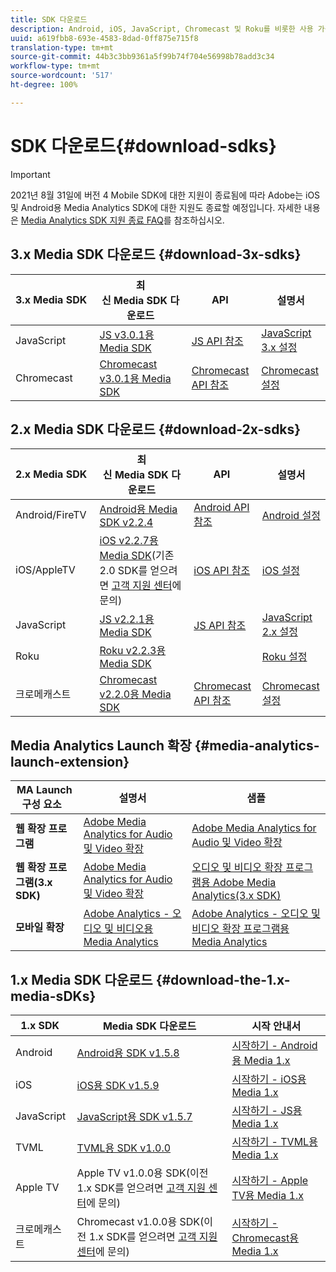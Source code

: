 ```yaml
---
title: SDK 다운로드
description: Android, iOS, JavaScript, Chromecast 및 Roku를 비롯한 사용 가능한 플랫폼에 대한 SDK 다운로드 링크입니다.
uuid: a619fbb8-693e-4583-8dad-0ff875e715f8
translation-type: tm+mt
source-git-commit: 44b3c3bb9361a5f99b74f704e56998b78add3c34
workflow-type: tm+mt
source-wordcount: '517'
ht-degree: 100%

---
```



# SDK 다운로드{#download-sdks}

>[!IMPORTANT]
>
>2021년 8월 31일에 버전 4 Mobile SDK에 대한 지원이 종료됨에 따라 Adobe는 iOS 및 Android용 Media Analytics SDK에 대한 지원도 종료할 예정입니다.  자세한 내용은 [Media Analytics SDK 지원 종료 FAQ](/help/sdk-implement/end-of-support-faqs.md)를 참조하십시오.


## 3.x Media SDK 다운로드 {#download-3x-sdks}

| 3.x Media SDK  | 최신 Media SDK 다운로드 |  API   |  설명서  |
| --- | --- | --- | --- |
| JavaScript | [JS v3.0.1용 Media SDK](https://github.com/Adobe-Marketing-Cloud/media-sdks/releases/tag/js-v3.0.1) | [JS API 참조](https://adobe-marketing-cloud.github.io/media-sdks/reference/javascript_3x/index.html) | [JavaScript 3.x 설정](/help/sdk-implement/setup/setup-javascript/set-up-js-3.md) |
| Chromecast | [Chromecast v3.0.1용 Media SDK](https://github.com/Adobe-Marketing-Cloud/media-sdks/releases/tag/chromecast-v3.0.1) | [Chromecast API 참조](https://adobe-marketing-cloud.github.io/media-sdks/reference/chromecast/) | [Chromecast 설정](/help/sdk-implement/setup/set-up-chromecast.md) |


## 2.x Media SDK 다운로드 {#download-2x-sdks}

| 2.x Media SDK  | 최신 Media SDK 다운로드 |  API   |  설명서  |
| --- | --- | --- | --- |
| Android/FireTV | [Android용 Media SDK v2.2.4](https://github.com/Adobe-Marketing-Cloud/media-sdks/releases/tag/android-v2.2.4) | [Android API 참조](https://adobe-marketing-cloud.github.io/media-sdks/reference/android/) | [Android 설정](/help/sdk-implement/setup/set-up-android.md) |
| iOS/AppleTV | [iOS v2.2.7용 Media SDK](https://github.com/Adobe-Marketing-Cloud/media-sdks/releases/tag/ios-v2.2.7)(기존 2.0 SDK를 얻으려면 [고객 지원 센터](https://helpx.adobe.com/kr/marketing-cloud/contact-support.html)에 문의) | [iOS API 참조](https://adobe-marketing-cloud.github.io/media-sdks/reference/ios/) | [iOS 설정](/help/sdk-implement/setup/set-up-ios.md) |
| JavaScript | [JS v2.2.1용 Media SDK](https://github.com/Adobe-Marketing-Cloud/media-sdks/releases/tag/js-v2.2.1) | [JS API 참조](https://adobe-marketing-cloud.github.io/media-sdks/reference/javascript/) | [JavaScript 2.x 설정](/help/sdk-implement/setup/setup-javascript/set-up-js-2.md) |
| Roku | [Roku v2.2.3용 Media SDK](https://github.com/Adobe-Marketing-Cloud/media-sdks/releases/tag/roku-v2.2.3) |  | [Roku 설정](/help/sdk-implement/setup/set-up-roku.md) |
| 크로메캐스트 | [Chromecast v2.2.0용 Media SDK](https://github.com/Adobe-Marketing-Cloud/media-sdks/releases/tag/chromecast-v2.2.0) | [Chromecast API 참조](https://adobe-marketing-cloud.github.io/media-sdks/reference/chromecast/) | [Chromecast 설정](/help/sdk-implement/setup/set-up-chromecast.md) |

## Media Analytics Launch 확장 {#media-analytics-launch-extension}

| MA Launch 구성 요소   | 설명서 | 샘플 |
|---|---|---|
| **웹 확장 프로그램** | [Adobe Media Analytics for Audio 및 Video 확장](https://docs.adobe.com/content/help/ko-KR/launch/using/extensions-ref/adobe-extension/media-analytics-extension/overview.html) | [Adobe Media Analytics for Audio 및 Video 확장](https://github.com/Adobe-Marketing-Cloud/media-sdks/tree/master/samples/launch/js/2.x) |
| **웹 확장 프로그램(3.x SDK)** | [Adobe Media Analytics for Audio 및 Video 확장](https://docs.adobe.com/content/help/ko-KR/launch/using/extensions-ref/adobe-extension/media-analytics-3x-extension/overview.html) | [오디오 및 비디오 확장 프로그램용 Adobe Media Analytics(3.x SDK)](https://github.com/Adobe-Marketing-Cloud/media-sdks/tree/master/samples/launch/js/3.x) |
| **모바일 확장** | [Adobe Analytics - 오디오 및 비디오용 Media Analytics](https://aep-sdks.gitbook.io/docs/using-mobile-extensions/adobe-media-analytics) | [Adobe Analytics - 오디오 및 비디오 확장 프로그램용 Media Analytics](https://github.com/Adobe-Marketing-Cloud/media-sdks/tree/master/samples/launch/mobile) |

## 1.x Media SDK 다운로드 {#download-the-1.x-media-sDKs}

| 1.x SDK  |  Media SDK 다운로드  |  시작 안내서  |
| --- | --- | --- |
| Android | [Android용 SDK v1.5.8](https://github.com/Adobe-Marketing-Cloud/video-heartbeat/releases/tag/android-v1.5.8) | [시작하기 - Android용 Media 1.x](setup/vhl-dev-guide-v15_android.pdf) |
| iOS | [iOS용 SDK v1.5.9](https://github.com/Adobe-Marketing-Cloud/video-heartbeat/releases/tag/ios-v1.5.9) | [시작하기 - iOS용 Media 1.x](setup/vhl-dev-guide-v15_ios.pdf) |
| JavaScript | [JavaScript용 SDK v1.5.7](https://github.com/Adobe-Marketing-Cloud/video-heartbeat/releases/tag/js-v1.5.7) | [시작하기 - JS용 Media 1.x](setup/vhl-dev-guide-v15_js.pdf) |
| TVML | [TVML용 SDK v1.0.0](https://github.com/Adobe-Marketing-Cloud/video-heartbeat/releases/tag/tvml-v1.0.0) | [시작하기 - TVML용 Media 1.x](setup/vhl_tvml.pdf) |
| Apple TV | Apple TV v1.0.0용 SDK(이전 1.x SDK를 얻으려면 [고객 지원 센터](https://helpx.adobe.com/marketing-cloud/contact-support.html)에 문의) | [시작하기 - Apple TV용 Media 1.x](setup/vhl-dev-guide-v1x_appletv.pdf) |
| 크로메캐스트 | Chromecast v1.0.0용 SDK(이전 1.x SDK를 얻으려면 [고객 지원 센터](https://helpx.adobe.com/marketing-cloud/contact-support.html)에 문의) | [시작하기 - Chromecast용 Media 1.x](setup/chromecast_1.x_sdk.pdf) |
